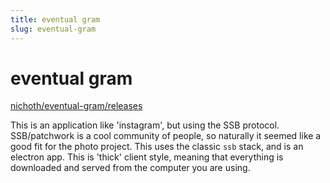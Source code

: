 ```yaml
---
title: eventual gram
slug: eventual-gram
---
```


# eventual gram

[nichoth/eventual-gram/releases](https://github.com/nichoth/eventual-gram/releases)

This is an application like 'instagram', but using the SSB protocol. SSB/patchwork is a cool community of people, so naturally it seemed like a good fit for the photo project. This uses the classic `ssb` stack, and is an electron app. This is 'thick' client style, meaning that everything is downloaded and served from the computer you are using.
